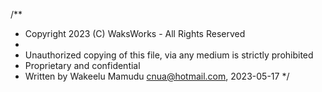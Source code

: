 /** 
 * Copyright 2023 (C) WaksWorks - All Rights Reserved
 *
 * Unauthorized copying of this file, via any medium is strictly prohibited
 * Proprietary and confidential
 * Written by Wakeelu Mamudu cnua@hotmail.com, 2023-05-17
 */